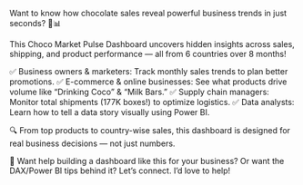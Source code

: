 
Want to know how chocolate sales reveal powerful business trends in just seconds? 🍫📊

This Choco Market Pulse Dashboard uncovers hidden insights across sales, shipping, and product performance — all from 6 countries over 8 months!

✅ Business owners & marketers: Track monthly sales trends to plan better promotions.
✅ E-commerce & online businesses: See what products drive volume like “Drinking Coco” & “Milk Bars.”
✅ Supply chain managers: Monitor total shipments (177K boxes!) to optimize logistics.
✅ Data analysts: Learn how to tell a data story visually using Power BI.

🔍 From top products to country-wise sales, this dashboard is designed for real business decisions — not just numbers.

💬 Want help building a dashboard like this for your business? Or want the DAX/Power BI tips behind it?
Let’s connect. I’d love to help!

